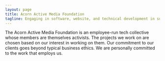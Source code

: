 ```yaml
---
layout: page
title: Acorn Active Media Foundation
tagline: Engaging in software, website, and technical development in support of the global justice movement.
---
```

The Acorn Active Media Foundation is an employee-run tech collective whose members are themselves activists. The projects we work on are chosen based on our interest in working on them. Our commitment to our clients goes beyond typical business ethics. We are personally committed to the work that employs us.
